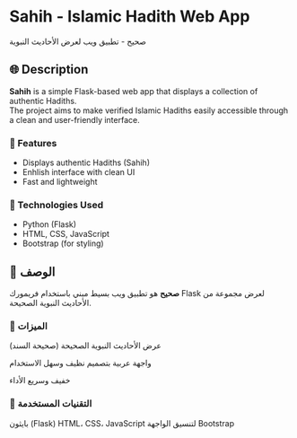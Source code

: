# Sahih - Islamic Hadith Web App  
صحيح - تطبيق ويب لعرض الأحاديث النبوية

## 🌐 Description

**Sahih** is a simple Flask-based web app that displays a collection of authentic Hadiths.  
The project aims to make verified Islamic Hadiths easily accessible through a clean and user-friendly interface.

### 🚀 Features
- Displays authentic Hadiths (Sahih)
- Enhlish interface with clean UI
- Fast and lightweight

### 🔧 Technologies Used
- Python (Flask)
- HTML, CSS, JavaScript
- Bootstrap (for styling)


## 📘 الوصف

**صحيح** هو تطبيق ويب بسيط مبني باستخدام فريمورك Flask لعرض مجموعة من الأحاديث النبوية الصحيحة.

### 🚀 الميزات

 عرض الأحاديث النبوية الصحيحة (صحيحة السند)

 واجهة عربية بتصميم نظيف وسهل الاستخدام

 خفيف وسريع الأداء

### 🔧 التقنيات المستخدمة

 بايثون (Flask)
HTML، CSS، JavaScript
لتنسيق الواجهة Bootstrap

